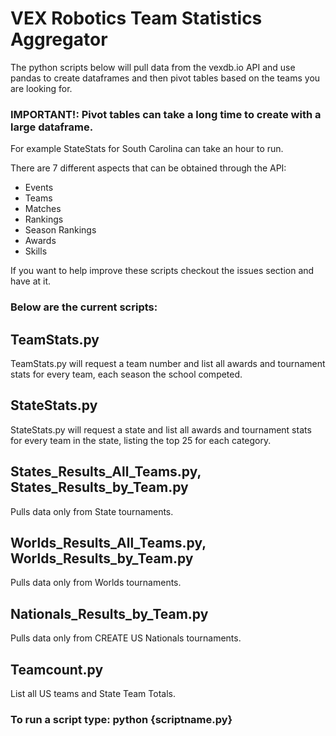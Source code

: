 # VEX Robotics Team Statistics Aggregator

The python scripts below will pull data from the vexdb.io API and use pandas
to create dataframes and then pivot tables based on the teams you are looking
for.

### IMPORTANT!: Pivot tables can take a long time to create with a large dataframe.
For example StateStats for South Carolina can take an hour to run.

There are 7 different aspects that can be obtained through the API:
* Events
* Teams
* Matches
* Rankings
* Season Rankings
* Awards
* Skills

If you want to help improve these scripts checkout the issues section and 
have at it.

### Below are the current scripts:

## TeamStats.py
TeamStats.py will request a team number and list all awards and tournament
stats for every team, each season the school competed.

## StateStats.py
StateStats.py will request a state and list all awards and tournament stats
for every team in the state, listing the top 25 for each category.

## States_Results_All_Teams.py, States_Results_by_Team.py
Pulls data only from State tournaments.

## Worlds_Results_All_Teams.py, Worlds_Results_by_Team.py
Pulls data only from Worlds tournaments.

## Nationals_Results_by_Team.py
Pulls data only from CREATE US Nationals tournaments.

## Teamcount.py
List all US teams and State Team Totals.

### To run a script type: python {scriptname.py}

